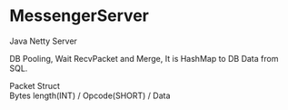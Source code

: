 # MessengerServer
Java Netty Server

DB Pooling, Wait RecvPacket and Merge, It is HashMap to DB Data from SQL.

Packet Struct \
Bytes length(INT) / Opcode(SHORT) / Data